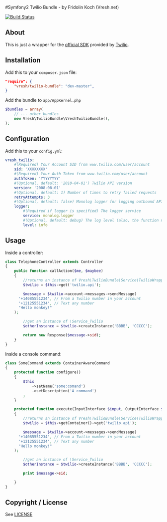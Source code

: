 #Symfony2 Twilio Bundle - by Fridolin Koch (Vresh.net)

[![Build Status](https://travis-ci.org/fridolin-koch/VreshTwilioBundle.png?branch=master)](https://travis-ci.org/fridolin-koch/VreshTwilioBundle)

About
-----

This is just a wrapper for the [official SDK](https://github.com/twilio/twilio-php) provided by [Twilio](http://www.twilio.com/).

Installation
------------

Add this to your `composer.json` file:

```json
"require": {
	"vresh/twilio-bundle": "dev-master",
}
```


Add the bundle to `app/AppKernel.php`

```php
$bundles = array(
	// ... other bundles
	new Vresh\TwilioBundle\VreshTwilioBundle(),
);
```

Configuration
-------------

Add this to your `config.yml`:

```yaml
vresh_twilio:
    #(Required) Your Account SID from www.twilio.com/user/account
    sid: 'XXXXXXXX'
    #(Required) Your Auth Token from www.twilio.com/user/account
    authToken: 'YYYYYYYY'
    #(Optional, default: '2010-04-01') Twilio API version
    version: '2008-08-01'
    #(Optional, default: 1) Number of times to retry failed requests
    retryAttempts: 3
    #(Optional, default: false) Monolog logger for logging outbound API calls
    logger:
        #(Required if logger is specified) The logger service
        service: monolog.logger
        #(Optional, default: debug) The log level (also, the function name called on the logger)
        level: info
```

Usage
-----

Inside a controller:

```php
class TelephoneController extends Controller
{
    public function callAction($me, $maybee)
    {
        //returns an instance of Vresh\TwilioBundle\Service\TwilioWrapper
    	$twilio = $this->get('twilio.api');

        $message = $twilio->account->messages->sendMessage(
	  '+14085551234', // From a Twilio number in your account
	  '+12125551234', // Text any number
	  "Hello monkey!"
	);

        //get an instance of \Service_Twilio
        $otherInstance = $twilio->createInstance('BBBB', 'CCCCC');

        return new Response($message->sid);
    }
}
```

Inside a console command:

```php
class SomeCommand extends ContainerAwareCommand
{
    protected function configure()
    {
        $this
            ->setName('some:comand')
            ->setDescription('A command')
        ;
    }

    protected function execute(InputInterface $input, OutputInterface $output)
    {
        //returns an instance of Vresh\TwilioBundle\Service\TwilioWrapper
        $twilio = $this->getContainer()->get('twilio.api');

        $message = $twilio->account->messages->sendMessage(
	  '+14085551234', // From a Twilio number in your account
	  '+12125551234', // Text any number
	  "Hello monkey!"
	);

        //get an instance of \Service_Twilio
        $otherInstance = $twilio->createInstance('BBBB', 'CCCCC');

        print $message->sid;

    }
}
```

Copyright / License
-------------------

See [LICENSE](https://github.com/fridolin-koch/VreshTwilioBundle/blob/master/LICENSE)
